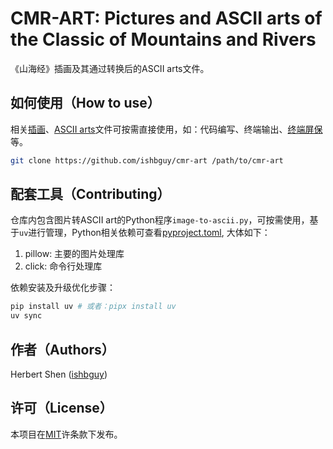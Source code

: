 # CMR-ART: Pictures and ASCII arts of the Classic of Mountains and Rivers

《山海经》插画及其通过转换后的ASCII arts文件。

## 如何使用（How to use）

相关[插画](./images)、[ASCII arts](./ascii-arts)文件可按需直接使用，如：代码编写、终端输出、[终端屏保](https://github.com/ishbguy/lock.sh)等。

```bash
git clone https://github.com/ishbguy/cmr-art /path/to/cmr-art
```

## 配套工具（Contributing）

仓库内包含图片转ASCII art的Python程序`image-to-ascii.py`，可按需使用，基于`uv`进行管理，Python相关依赖可查看[pyproject.toml](./pyproject.toml), 大体如下：

1. pillow: 主要的图片处理库
2. click: 命令行处理库

依赖安装及升级优化步骤：

```bash
pip install uv # 或者：pipx install uv
uv sync
```

## 作者（Authors）

Herbert Shen ([ishbguy](https://github.com/ishbguy))

## 许可（License）

本项目在[MIT](./LICENSE)许条款下发布。
